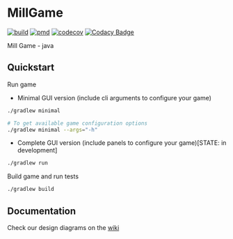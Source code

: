 # MillGame

<div>

[![build](https://github.com/Billy-freespace/MillGame/actions/workflows/build.yml/badge.svg?branch=main)](https://github.com/Billy-freespace/MillGame/actions/workflows/build.yml)
[![pmd](https://github.com/Billy-freespace/MillGame/actions/workflows/pmd.yml/badge.svg?branch=test)](https://github.com/Billy-freespace/MillGame/actions/workflows/pmd.yml)
[![codecov](https://codecov.io/gh/Billy-freespace/MillGame/branch/main/graph/badge.svg?token=NJZOQUKC0T)](https://codecov.io/gh/Billy-freespace/MillGame)
[![Codacy Badge](https://app.codacy.com/project/badge/Grade/5043d99956d040769cba06312dff0cd0)](https://www.codacy.com/gh/Billy-freespace/MillGame/dashboard?utm_source=github.com&amp;utm_medium=referral&amp;utm_content=Billy-freespace/MillGame&amp;utm_campaign=Badge_Grade)
  

</div>


Mill Game - java

## Quickstart
Run game
* Minimal GUI version (include cli arguments to configure your game)
```bash
./gradlew minimal

# To get available game configuration options
./gradlew minimal --args="-h"
```
* Complete GUI version (include panels to configure your game)[STATE: in development]
```bash
./gradlew run
```

Build game and run tests
```bash
./gradlew build
```


## Documentation
Check our design diagrams on the [wiki](https://github.com/Billy-freespace/MillGame/wiki)
